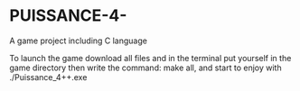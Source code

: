 # PUISSANCE-4-

A game project including C language

To launch the game download all files and in the terminal put yourself in the game directory then write the command: make all, and start to enjoy with ./Puissance_4++.exe
